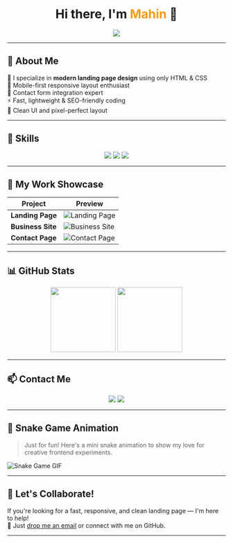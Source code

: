 <h1 align="center">Hi there, I'm <span style="color:#f39c12;">Mahin</span> 👋</h1>

<p align="center">
  <img src="https://readme-typing-svg.herokuapp.com/?lines=Front-end+Developer;HTML+%26+CSS+Landing+Page+Expert;Responsive+Design+Lover&center=true&width=500&height=45">
</p>

---

## 🚀 About Me

🎯 I specialize in **modern landing page design** using only HTML & CSS  
📱 Mobile-first responsive layout enthusiast  
📩 Contact form integration expert  
⚡ Fast, lightweight & SEO-friendly coding  
🎨 Clean UI and pixel-perfect layout

---

## 🧠 Skills

<p align="center">
  <img src="https://img.shields.io/badge/HTML5-E34F26?style=for-the-badge&logo=html5&logoColor=white"/>
  <img src="https://img.shields.io/badge/CSS3-1572B6?style=for-the-badge&logo=css3&logoColor=white"/>
  <img src="https://img.shields.io/badge/Responsive%20Design-FFD700?style=for-the-badge&logo=bootstrap&logoColor=white"/>
</p>

---

## 💼 My Work Showcase

| Project         | Preview |
|-----------------|---------|
| **Landing Page** | ![Landing Page](https://i.imgur.com/1fL6gS8.png) |
| **Business Site** | ![Business Site](https://i.imgur.com/zqWBgQ2.jpeg) |
| **Contact Page** | ![Contact Page](https://i.imgur.com/aW90XF8.png) |

---

## 📊 GitHub Stats

<p align="center">
  <img src="https://github-readme-stats.vercel.app/api?username=mahiinsarke&show_icons=true&theme=tokyonight" height="150">
  <img src="https://github-readme-streak-stats.herokuapp.com/?user=mahiinsarke&theme=tokyonight" height="150">
</p>

---

## 📫 Contact Me

<p align="center">
  <a href="mailto:mahiinsarker@gmail.com"><img src="https://img.shields.io/badge/Email-D14836?style=for-the-badge&logo=gmail&logoColor=white"></a>
  <!-- Fiverr button kept for future use -->
  <!-- <a href="https://fiverr.com/yourusername"><img src="https://img.shields.io/badge/Fiverr-1DBF73?style=for-the-badge&logo=fiverr&logoColor=white"></a> -->
  <a href="https://github.com/mahiinsarke"><img src="https://img.shields.io/badge/GitHub-000000?style=for-the-badge&logo=github&logoColor=white"></a>
</p>

---

## 🐍 Snake Game Animation

> Just for fun! Here's a mini snake animation to show my love for creative frontend experiments.

![Snake Game GIF](https://raw.githubusercontent.com/dennislwy/snake-game/master/snake-demo.gif)

---

## 🤝 Let's Collaborate!

If you're looking for a fast, responsive, and clean landing page — I'm here to help!  
📩 Just [drop me an email](mailto:mahiinsarker@gmail.com) or connect with me on GitHub.

<!-- Future Fiverr CTA can go here -->
<!-- Or [Hire me on Fiverr](https://fiverr.com/yourusername) -->

---
